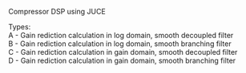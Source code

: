 Compressor DSP using JUCE

Types:  <br>
A - Gain rediction calculation in log domain, smooth decoupled filter <br>
B - Gain rediction calculation in log domain, smooth branching filter <br>
C - Gain rediction calculation in gain domain, smooth decoupled filter <br>
D - Gain rediction calculation in gain domain, smooth branching filter
